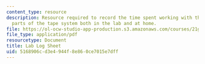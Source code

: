```yaml
---
content_type: resource
description: Resource required to record the time spent working with the different
  parts of the tape system both in the lab and at home.
file: https://ol-ocw-studio-app-production.s3.amazonaws.com/courses/21g-402-german-ii-spring-2005/5168906cd3e4944f8e860ce7015e7dff_MIT21G_402S05_labLogSheet.pdf
file_type: application/pdf
resourcetype: Document
title: Lab Log Sheet
uid: 5168906c-d3e4-944f-8e86-0ce7015e7dff
---
```

